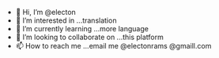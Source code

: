 - 👋 Hi, I’m @electon
- 👀 I’m interested in ...translation 
- 🌱 I’m currently learning ...more language 
- 💞️ I’m looking to collaborate on ...this platform 
- 📫 How to reach me ...email me 
@electonrams @gmaill.com
<!---
electon/electon is a ✨ special ✨ repository because its `README.md` (this file) appears on your GitHub profile.
You can click the Preview link to take a look at your changes.
--->
